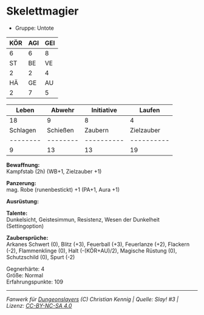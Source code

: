 # Skelettmagier  
- Gruppe: Untote  

| KÖR | AGI | GEI |  
| --- | --- | --- |  
| 6   | 6   | 8   |
| ST  | BE  | VE  |  
| 2   | 2   | 4   |
| HÄ  | GE  | AU  |  
| 2   | 7   | 5   |


| Leben    | Abwehr   | Initiative | Laufen     |
| -------- | -------- | ---------- | ---------- |
| 18       | 9        | 8          | 4          |
| Schlagen | Schießen | Zaubern    | Zielzauber |
| -------- | -------- | ---------- | ---------- |
| 9        | 13       | 13         | 19         |

**Bewaffnung:**  
Kampfstab (2h) (WB+1, Zielzauber +1)

**Panzerung:**  
mag. Robe (runenbestickt) +1 (PA+1, Aura +1)

**Ausrüstung:**  


**Talente:**  
Dunkelsicht, Geistesimmun, Resistenz, Wesen der Dunkelheit (Settingoption)

**Zaubersprüche:**  
Arkanes Schwert (0), Blitz (+3), Feuerball (+3), Feuerlanze (+2), Flackern (-2), Flammenklinge (0), Halt (-(KÖR+AU)/2), Magische Rüstung (0), Schutzschild (0), Spurt (-2)

Gegnerhärte: 4  
Größe: Normal  
Erfahrungspunkte: 109  



___
*Fanwerk für [Dungeonslayers](https://www.dungeonslayers.net/) (C) Christian Kennig | Quelle: Slay! #3 | Lizenz: [CC-BY-NC-SA 4.0](https://creativecommons.org/licenses/by-nc-sa/4.0/deed.de)*